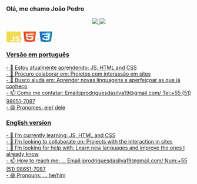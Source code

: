 ### Olá, me chamo João Pedro

<div align="center">
  <a href="https://github.com/Ryuuji21">
  <img height="180em" src="https://github-readme-stats.vercel.app/api?username=Ryuuji21&show_icons=true&theme=dark&include_all_commits=true&count_private=true"/>
  <img height="180em" src="https://github-readme-stats.vercel.app/api/top-langs/?username=Ryuuji21&layout=compact&langs_count=7&theme=dark"/>
</div>
  
  <div style="display: inline_block"><br>
  <img align="center" alt="Rafa-Js" height="30" width="40" src="https://raw.githubusercontent.com/devicons/devicon/master/icons/javascript/javascript-plain.svg">
  <img align="center" alt="Rafa-HTML" height="30" width="40" src="https://raw.githubusercontent.com/devicons/devicon/master/icons/html5/html5-original.svg">
  <img align="center" alt="Rafa-CSS" height="30" width="40" src="https://raw.githubusercontent.com/devicons/devicon/master/icons/css3/css3-original.svg">
</div>

  <h3>Versão em português</h3>
 <div>
- 🌱 Estou atualmente aprendendo: JS, HTML and CSS
   <br>
- 👯 Procuro colaborar em: Projetos com interassão em sites
   <br>
- 🤔 Busco ajuda em: Aprender novas linguagens e aperfeiçoar as que já conheço
   <br>
- 📫 Como me contatar: Email:jprodriguesdasilva19@gmail.com/ Tel:+55 (51) 98651-7087
   <br>
- 😄 Pronomes: ele/ dele
   <br>
<div>
  
  <h3>English version</h3>
 <div>
- 🌱 I’m currently learning: JS, HTML and CSS
   <br>
- 👯 I’m looking to collaborate on: Projects with the interaction in sites
   <br>
- 🤔 I’m looking for help with: Learn new languages and improve the ones I already know
   <br>
- 📫 How to reach me: ... Email:jprodriguesdasilva19@gmail.com/ Num:+55 (51) 98651-7087
   <br>
- 😄 Pronouns: ... he/him
   <br>
<div>
